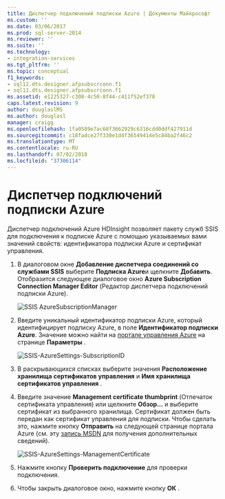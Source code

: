 ```yaml
---
title: Диспетчер подключений подписки Azure | Документы Майкрософт
ms.custom: ''
ms.date: 03/06/2017
ms.prod: sql-server-2014
ms.reviewer: ''
ms.suite: ''
ms.technology:
- integration-services
ms.tgt_pltfrm: ''
ms.topic: conceptual
f1_keywords:
- sql12.dts.designer.afpsubscrconn.f1
- sql11.dts.designer.afpsubscrconn.f1
ms.assetid: e1225327-c308-4c50-8f44-c411f52ef378
caps.latest.revision: 9
author: douglaslMS
ms.author: douglasl
manager: craigg
ms.openlocfilehash: 1fa0589e7ac68f3662929c6316cdd0ddf427911d
ms.sourcegitcommit: c18fadce27f330e1d4f36549414e5c84ba2f46c2
ms.translationtype: MT
ms.contentlocale: ru-RU
ms.lasthandoff: 07/02/2018
ms.locfileid: "37306114"
---
```

# <a name="azure-subscription-connection-manager"></a>Диспетчер подключений подписки Azure
  Диспетчер подключений Azure HDInsight позволяет пакету служб SSIS для подключения к подписке Azure с помощью указываемых вами значений свойств: идентификатора подписки Azure и сертификат управления.  
  
1.  В диалоговом окне **Добавление диспетчера соединений со службами SSIS** выберите **Подписка Azure**и щелкните **Добавить**.  Отобразится следующее диалоговое окно **Azure Subscription Connection Manager Editor** (Редактор диспетчера подключений подписки Azure).  
  
     ![SSIS AzureSubscriptionManager](../media/ssis-azuresubscriptionmanager.png "AzureSubscriptionManager служб SSIS")  
  
2.  Введите уникальный идентификатор подписки Azure, который идентифицирует подписку Azure, в поле **Идентификатор подписки Azure**.  Значение можно найти на [портале управления Azure](https://manage.windowsazure.com) на странице **Параметры** .  
  
     ![SSIS-AzureSettings-SubscriptionID](../media/ssis-azuresettings-subscriptionid.png "SSIS-AzureSettings-SubscriptionID")  
  
3.  В раскрывающихся списках выберите значения **Расположение хранилища сертификатов управления** и **Имя хранилища сертификатов управления** .  
  
4.  Введите значение **Management certificate thumbprint** (Отпечаток сертификата управления) или щелкните **Обзор…** и выберите сертификат из выбранного хранилища. Сертификат должен быть передан как сертификат управления для подписки. Чтобы сделать это, нажмите кнопку **Отправить** на следующей странице портала Azure (см. эту [запись MSDN](https://msdn.microsoft.com/library/azure/gg551722.aspx) для получения дополнительных сведений).  
  
     ![SSIS-AzureSettings-ManagementCertificate](../media/ssis-azuresettings-managementcertificate.png "SSIS-AzureSettings-ManagementCertificate")  
  
5.  Нажмите кнопку **Проверить подключение** для проверки подключения.  
  
6.  Чтобы закрыть диалоговое окно, нажмите кнопку **ОК** .  
  
  
